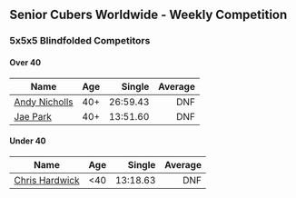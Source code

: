 ## Senior Cubers Worldwide - Weekly Competition
### 5x5x5 Blindfolded Competitors

#### Over 40

| Name | Age | Single | Average |
| -- | :--: | --: | --: |
| [Andy Nicholls](../../persons/andy_nicholls/555bf.md) | 40+ | 26:59.43 | DNF |
| [Jae Park](../../persons/jae_park/555bf.md) | 40+ | 13:51.60 | DNF |

#### Under 40

| Name | Age | Single | Average |
| -- | :--: | --: | --: |
| [Chris Hardwick](../../persons/chris_hardwick/555bf.md) | <40 | 13:18.63 | DNF |


<!-- Global site tag (gtag.js) - Google Analytics -->
<script async src="https://www.googletagmanager.com/gtag/js?id=UA-86348435-3"></script>
<script>window.dataLayer = window.dataLayer || []; function gtag() {dataLayer.push(arguments);} gtag('js', new Date()); gtag('config', 'UA-86348435-3');</script>
